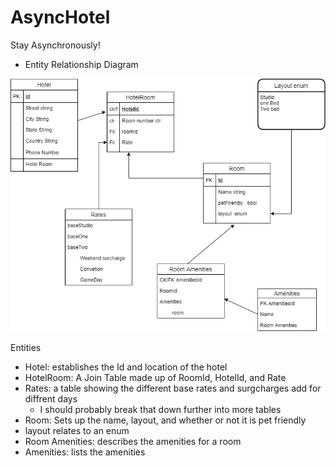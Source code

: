 # AsyncHotel
Stay Asynchronously!

- Entity Relationship Diagram

![ERD](AsyncHotelERB.png)

Entities
- Hotel: establishes the Id and location of the hotel
- HotelRoom: A Join Table made up of RoomId, HotelId, and Rate
- Rates: a table showing the different base rates and surgcharges add for diffrent days
  - I should probably break that down further into more tables
- Room: Sets up the name, layout, and whether or not it is pet friendly
 - layout relates to an enum 
- Room Amenities: describes the amenities for a room
- Amenities: lists the amenities
